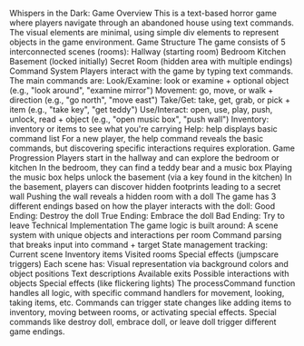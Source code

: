 Whispers in the Dark: Game Overview
This is a text-based horror game where players navigate through an abandoned house using text commands. The visual elements are minimal, using simple div elements to represent objects in the game environment.
Game Structure
The game consists of 5 interconnected scenes (rooms):
Hallway (starting room)
Bedroom
Kitchen
Basement (locked initially)
Secret Room (hidden area with multiple endings)
Command System
Players interact with the game by typing text commands. The main commands are:
Look/Examine: look or examine + optional object (e.g., "look around", "examine mirror")
Movement: go, move, or walk + direction (e.g., "go north", "move east")
Take/Get: take, get, grab, or pick + item (e.g., "take key", "get teddy")
Use/Interact: open, use, play, push, unlock, read + object (e.g., "open music box", "push wall")
Inventory: inventory or items to see what you're carrying
Help: help displays basic command list
For a new player, the help command reveals the basic commands, but discovering specific interactions requires exploration.
Game Progression
Players start in the hallway and can explore the bedroom or kitchen
In the bedroom, they can find a teddy bear and a music box
Playing the music box helps unlock the basement (via a key found in the kitchen)
In the basement, players can discover hidden footprints leading to a secret wall
Pushing the wall reveals a hidden room with a doll
The game has 3 different endings based on how the player interacts with the doll:
Good Ending: Destroy the doll
True Ending: Embrace the doll
Bad Ending: Try to leave
Technical Implementation
The game logic is built around:
A scene system with unique objects and interactions per room
Command parsing that breaks input into command + target
State management tracking:
Current scene
Inventory items
Visited rooms
Special effects (jumpscare triggers)
Each scene has:
Visual representation via background colors and object positions
Text descriptions
Available exits
Possible interactions with objects
Special effects (like flickering lights)
The processCommand function handles all logic, with specific command handlers for movement, looking, taking items, etc. Commands can trigger state changes like adding items to inventory, moving between rooms, or activating special effects.
Special commands like destroy doll, embrace doll, or leave doll trigger different game endings.
